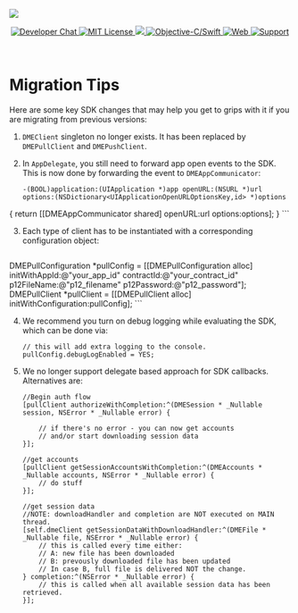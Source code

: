 ![](https://securedownloads.digi.me/partners/digime/SDKReadmeBanner.png)

<p align="center">
    <a href="https://developers.digi.me/slack/join">
        <img src="https://img.shields.io/badge/chat-slack-blueviolet.svg" alt="Developer Chat">
    </a>
    <a href="LICENSE">
        <img src="https://img.shields.io/badge/license-apache 2.0-blue.svg" alt="MIT License">
    </a>
    <a href="#">
    	<img src="https://img.shields.io/badge/build-passing-brightgreen.svg"> 
    </a>
    <a href="https://swift.org">
        <img src="https://img.shields.io/badge/language-objectivec/swift-orange.svg" alt="Objective-C/Swift">
    </a>
    <a href="https://developers.digi.me">
        <img src="https://img.shields.io/badge/web-digi.me-red.svg" alt="Web">
    </a>
    <a href="https://digime.freshdesk.com/support/solutions/9000115894">
        <img src="https://img.shields.io/badge/support-freshdesk-721744.svg" alt="Support">
    </a>
</p>

<br>

# Migration Tips
Here are some key SDK changes that may help you get to grips with it if you are migrating from previous versions:

1. `DMEClient` singleton no longer exists. It has been replaced by `DMEPullClient` and `DMEPushClient`.

2. In `AppDelegate`, you still need to forward app open events to the SDK. This is now done by forwarding the event to `DMEAppCommunicator`:
 
	```objc
	-(BOOL)application:(UIApplication *)app openURL:(NSURL *)url options:(NSDictionary<UIApplicationOpenURLOptionsKey,id> *)options
{
    	return [[DMEAppCommunicator shared] openURL:url options:options];
}
	``` 

3. Each type of client has to be instantiated with a corresponding configuration object:

	```objc
DMEPullConfiguration *pullConfig = [[DMEPullConfiguration alloc] initWithAppId:@"your_app_id" contractId:@"your_contract_id" p12FileName:@"p12_filename" p12Password:@"p12_password"];
DMEPullClient *pullClient = [[DMEPullClient alloc] initWithConfiguration:pullConfig];
	```

4. We recommend you turn on debug logging while evaluating the SDK, which can be done via:

	```objc
	// this will add extra logging to the console.
	pullConfig.debugLogEnabled = YES;
	```
5. We no longer support delegate based approach for SDK callbacks. Alternatives are:

	```objc
	//Begin auth flow
	[pullClient authorizeWithCompletion:^(DMESession * _Nullable session, NSError * _Nullable error) {
        
        // if there's no error - you can now get accounts
        // and/or start downloading session data
    }];
	```
	```objc
	//get accounts
	[pullClient getSessionAccountsWithCompletion:^(DMEAccounts * _Nullable accounts, NSError * _Nullable error) {
		// do stuff
	}];
	```
	```objc
	//get session data
	//NOTE: downloadHandler and completion are NOT executed on MAIN thread.
	[self.dmeClient getSessionDataWithDownloadHandler:^(DMEFile * _Nullable file, NSError * _Nullable error) {
        // this is called every time either:
        // A: new file has been downloaded
        // B: prevously downloaded file has been updated
        // In case B, full file is delivered NOT the change.
    } completion:^(NSError * _Nullable error) {
        // this is called when all available session data has been retrieved.
    }];
	```